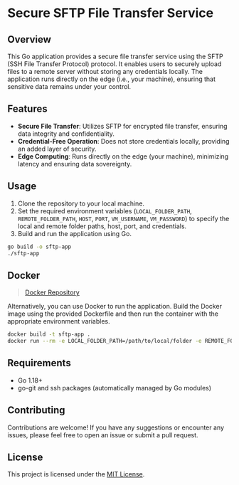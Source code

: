 # Secure SFTP File Transfer Service

## Overview

This Go application provides a secure file transfer service using the SFTP (SSH File Transfer Protocol) protocol. It enables users to securely upload files to a remote server without storing any credentials locally. The application runs directly on the edge (i.e., your machine), ensuring that sensitive data remains under your control.

## Features

- **Secure File Transfer**: Utilizes SFTP for encrypted file transfer, ensuring data integrity and confidentiality.
- **Credential-Free Operation**: Does not store credentials locally, providing an added layer of security.
- **Edge Computing**: Runs directly on the edge (your machine), minimizing latency and ensuring data sovereignty.

## Usage

1. Clone the repository to your local machine.
2. Set the required environment variables (`LOCAL_FOLDER_PATH`, `REMOTE_FOLDER_PATH`, `HOST`, `PORT`, `VM_USERNAME`, `VM_PASSWORD`) to specify the local and remote folder paths, host, port, and credentials.
3. Build and run the application using Go.

```bash
go build -o sftp-app
./sftp-app
```

## Docker

> [Docker Repository](https://hub.docker.com/r/mmaous/sftp-uploader)

Alternatively, you can use Docker to run the application. Build the Docker image using the provided Dockerfile and then run the container with the appropriate environment variables.

```bash
docker build -t sftp-app .
docker run --rm -e LOCAL_FOLDER_PATH=/path/to/local/folder -e REMOTE_FOLDER_PATH=/path/to/remote/folder -e HOST=my_host -e PORT=my_port -e VM_USERNAME=my_username -e VM_PASSWORD=my_password sftp-app
```

## Requirements

- Go 1.18+
- go-git and ssh packages (automatically managed by Go modules)

## Contributing

Contributions are welcome! If you have any suggestions or encounter any issues, please feel free to open an issue or submit a pull request.

## License

This project is licensed under the [MIT License](LICENSE).